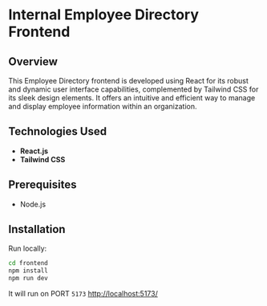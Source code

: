 # Internal Employee Directory Frontend

## Overview
This Employee Directory frontend is developed using React for its robust and dynamic user interface capabilities, complemented by Tailwind CSS for its sleek design elements. It offers an intuitive and efficient way to manage and display employee information within an organization.

## Technologies Used
- **React.js**
- **Tailwind CSS**

## Prerequisites
- Node.js

## Installation
Run locally: 
```bash
cd frontend
npm install
npm run dev
```
It will run on PORT ```5173``` [http://localhost:5173/](http://localhost:5173/)
